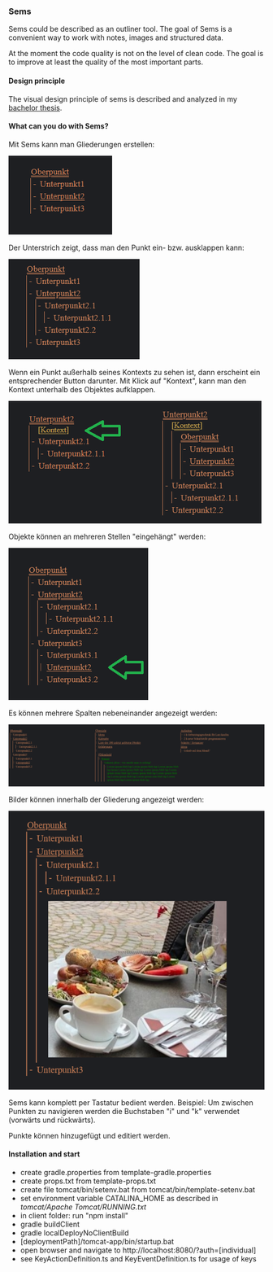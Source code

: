 ### Sems

Sems could be described as an outliner tool.
The goal of Sems is a convenient way to work with notes,
images and structured data.

At the moment the code quality is not on the level of clean code. The goal is to improve at least the quality of the most important parts.

#### Design principle

The visual design principle of sems is described and analyzed in my [bachelor thesis](https://www.dropbox.com/scl/fi/didrs41osq94s3agbclxn/Details-im-Kontext-anzeigen.pdf?rlkey=c374hlvzoskz4fbkevfdgfzsj&dl=0).

#### What can you do with Sems?

Mit Sems kann man Gliederungen erstellen:

![](images/outline.png)

Der Unterstrich zeigt, dass man den Punkt ein- bzw. ausklappen kann:

![](images/expanded.png)

Wenn ein Punkt außerhalb seines Kontexts zu sehen ist, dann erscheint ein entsprechender Button darunter.
Mit Klick auf "Kontext", kann man den Kontext unterhalb des Objektes aufklappen.

![](images/context.png)

Objekte können an mehreren Stellen "eingehängt" werden:

![](images/insert.png)

Es können mehrere Spalten nebeneinander angezeigt werden:

![](images/threeColumns.png)

Bilder können innerhalb der Gliederung angezeigt werden:

![](images/img.png)

Sems kann komplett per Tastatur bedient werden. Beispiel: Um zwischen Punkten zu navigieren werden die Buchstaben "i" und "k" verwendet (vorwärts und rückwärts).

Punkte können hinzugefügt und editiert werden.

#### Installation and start

- create gradle.properties from template-gradle.properties
- create props.txt from template-props.txt
- create file tomcat/bin/setenv.bat from tomcat/bin/template-setenv.bat 
- set environment variable CATALINA_HOME as described in *tomcat/Apache Tomcat/RUNNING.txt*
- in client folder: run "npm install"
- gradle buildClient
- gradle localDeployNoClientBuild
- [deploymentPath]/tomcat-app/bin/startup.bat
- open browser and navigate to http://localhost:8080/?auth=[individual]
- see KeyActionDefinition.ts and KeyEventDefinition.ts for usage of keys